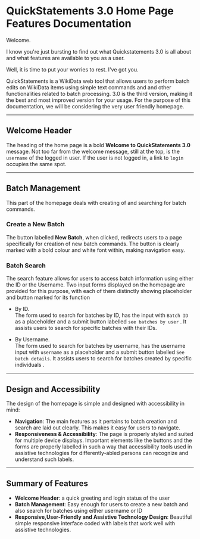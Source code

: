 # QuickStatements 3.0 Home Page Features Documentation

Welcome.

I know you're just bursting to find out what Quickstatements 3.0 is all about and what features are available to you as a user.

Well, it is time to put your worries to rest. I've got you.

QuickStatements is a WikiData web tool that allows users to perform batch edits on WikiData items using simple text commands and and other functionalities related to batch processing. 3.0 is the third version, making it the best and most improved version for your usage.
For the purpose of this documentation, we will be considering the very user friendly homepage. 

---

## Welcome Header

The heading of the home page is a bold **Welcome to QuickStatements 3.0** message.
Not too far from the welcome message, still at the top, is the ```username``` of the logged in user.
If the user is not logged in, a link to ```login``` occupies the same spot.

---

## Batch Management
This part of the homepage deals with creating of and searching for batch commands.
###  Create a New Batch

The button labelled **New Batch**,  when clicked, redirects users to a page specifically for creation of new batch commands. The button is clearly marked with a bold colour and white font within, making navigation easy.



### Batch Search 
The search feature allows for users to access batch information using either the ID or the Username.
Two input forms displayed on the homepage are provided for this purpose, with each of them distinctly showing placeholder and button marked for its function 

- By ID.  
The form used to search for batches by ID, has the input with ```Batch ID``` as a placeholder and a submit button labelled ```see batches by user``` .
It assists users to search for specific batches with their IDs.

- By Username.  
The form used to search for batches by username, has the username input with ```username``` as a placeholder and a submit button labelled ```See batch details```. It assists users to search for batches created by specific individuals .

 
---

## Design and Accessibility

The design of the homepage is simple and designed with accessibility in mind:
- **Navigation**: The main features as it pertains to batch creation and search are laid out clearly. This makes it easy for users to navigate.
- **Responsiveness & Accessibility**:  The page is properly styled and suited for multiple device displays. Important elements like the buttons and the forms are properly labelled in such a way that accessibility tools used in assistive technologies for differently-abled persons can recognize and understand such labels.

---

## Summary of Features
- **Welcome Header**: a quick greeting and login status of the user
- **Batch Management**: Easy enough for users to create a new batch and also search for batches using either username or ID
- **Responsive,User-Friendly and Assistive Technology Design**: Beautiful simple responsive interface coded with labels that work well with assistive technologies.


